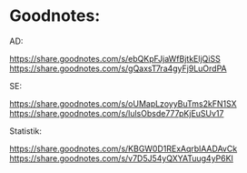 # Goodnotes:

AD:

https://share.goodnotes.com/s/ebQKpFJjaWfBjtkEljQiSS
https://share.goodnotes.com/s/gQaxsT7ra4gyFj9LuOrdPA

SE:

https://share.goodnotes.com/s/oUMapLzoyyBuTms2kFN1SX
https://share.goodnotes.com/s/lulsObsde777pKjEuSUv17

Statistik:

https://share.goodnotes.com/s/KBGW0D1RExAqrblAADAvCk
https://share.goodnotes.com/s/v7D5J54yQXYATuug4yP6KI